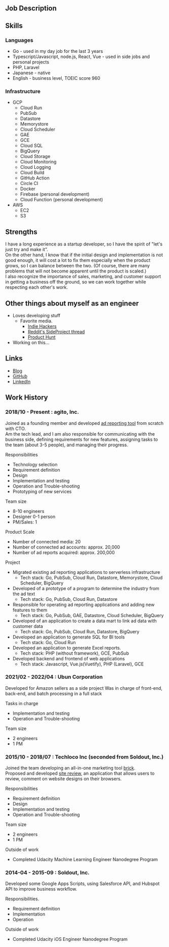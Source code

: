 ## Job Description

## Skills
### Languages
* Go - used in my day job for the last 3 years
* Typescript/Javascript, node.js, React, Vue - used in side jobs and personal projects
* PHP, Laravel
* Japanese - native
* English - business level, TOEIC score 960

### Infrastructure
* GCP
	* Cloud Run
	* PubSub
	* Datastore
	* Memorystore
	* Cloud Scheduler
	* GAE
	* GCE
	* Cloud SQL
	* BigQuery
	* Cloud Storage
	* Cloud Monitoring
	* Cloud Logging
	* Cloud Build
	* GitHub Action
	* Circle CI
	* Docker
	* Firebase (personal development)
	* Cloud Function (personal development)
* AWS
	* EC2
	* S3

## Strengths
I have a long experience as a startup developer, so I have the spirit of "let's just try and make it".  
On the other hand, I know that if the initial design and implementation is not good enough, it will cost a lot to fix them especially when the product grows, so I can balance between the two. (Of course, there are many problems that will not become apparent until the product is scaled.)  
I also recognize the importance of sales, marketing, and customer support in getting a business off the ground, so we can work together while respecting each other's work.

## Other things about myself as an engineer
* Loves developing stuff
	* Favorite media.
		* [Indie Hackers](https://www.indiehackers.com/)
		* [Reddit's SideProject thread](https://www.reddit.com/r/SideProject/)
		* [Product Hunt](https://www.producthunt.com/)
* Working on this...

## Links
* [Blog](https://www.tumblr.com/blog/nobuyoshi-shimmen)
* [GitHub](https://github.com/Generalbelly)
* [LinkedIn](https://www.linkedin.com/in/nobuyoshi-shimmen-9a8b1a94/)

## Work History
### 2018/10 - Present : agito, Inc.
Joined as a founding member and developed [ad reporting tool](https://www.data-be.at/) from scratch with CTO.  
Am the tech lead, and I am also responsible for communicating with the business side, defining requirements for new features, assigning tasks to the team (about 3-5 people), and managing their progress.

Responsibilities
* Technology selection
* Requirement definition
* Design
* Implementation and testing
* Operation and Trouble-shooting
* Prototyping of new services

Team size
* 8-10 engineers
* Designer 0-1 person
* PM/Sales: 1

Product Scale
* Number of connected media: 20
* Number of connected ad accounts: approx. 20,000
* Number of ad reports acquired: approx. 200,000

Project
* Migrated existing ad reporting applications to serverless infrastructure
	* Tech stack: Go, PubSub, Cloud Run, Datastore, Memorystore, Cloud Scheduler, BigQuery
* Developed of a prototype of a program to determine the industry from the ad text
	* Tech stack: Go, PubSub, Cloud Run, Datastore
* Responsible for operating ad reporting applications and adding new features to them
	* Tech stack: Go, PubSub, GAE, Datastore, Cloud Scheduler, BigQuery
* Developed of an application to create a data mart to link ad data with customer data
	* Tech stack: Go, PubSub, Cloud Run, Datastore, BigQuery
* Developed an application to generate SQL for BI tools
	* Tech stack: Go, Cloud Run
* Developed an application to generate Excel reports.
	* Tech stack: PHP (without framework), GCE, PubSub
* Developed backend and frontend of web applications
	* Tech stack: Javascript, Vue.js(Vuetify), PHP (Laravel), GCE

### 2021/02 - 2022/04 : Ubun Corporation
Developed for Amazon sellers as a side project
Was in charge of front-end, back-end, and batch processing in a full stack

Tasks in charge
* Implementation and testing
* Operation and Trouble-shooting

Team size
* 2 engineers
* 1 PM

### 2015/10 - 2018/07 : Techloco Inc (seconded from Soldout, Inc.)
Joined the team developing an all-in-one marketing tool [brick](https://www.brick.tools/).  
Proposed and developed [site review](https://markezine.jp/article/detail/26719), an application that allows users to review, comment on website designs on their browsers.

Responsibilities
* Requirement definition
* Design
* Implementation and testing
* Operation and Trouble-shooting

Team size
* 2 engineers
* 1 PM

Outside of work
* Completed Udacity Machine Learning Engineer Nanodegree Program

### 2014-04 - 2015-09 : Soldout, Inc.
Developed some Google Apps Scripts, using Salesforce API, and Hubspot API to improve business workflow.

Responsibilities.
* Requirement definition
* Implementation
* Operation

Outside of work
* Completed Udacity iOS Engineer Nanodegree Program
